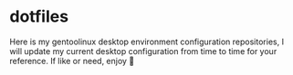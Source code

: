 # dotfiles
Here is my gentoolinux desktop environment configuration repositories, I will update my current desktop configuration from time to time for your reference. If like or need, enjoy 🍻 
